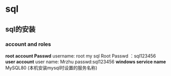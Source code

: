 # sql
## sql的安装
### account and roles
**root account Passwd**
username: root
my sql Root Passwd ：sql123456
**user account**
user name: Mrzhu
passwd:sql123456
**windows service name**
MySQL80 (本机安装mysql时设置的服务名称)
